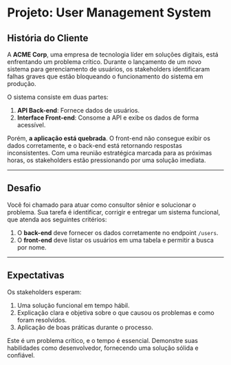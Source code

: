 # **Projeto: User Management System**

## **História do Cliente**

A **ACME Corp**, uma empresa de tecnologia líder em soluções digitais, está enfrentando um problema crítico. Durante o lançamento de um novo sistema para gerenciamento de usuários, os stakeholders identificaram falhas graves que estão bloqueando o funcionamento do sistema em produção.

O sistema consiste em duas partes:

1. **API Back-end**: Fornece dados de usuários.
2. **Interface Front-end**: Consome a API e exibe os dados de forma acessível.

Porém, **a aplicação está quebrada**. O front-end não consegue exibir os dados corretamente, e o back-end está retornando respostas inconsistentes. Com uma reunião estratégica marcada para as próximas horas, os stakeholders estão pressionando por uma solução imediata.

---

## **Desafio**

Você foi chamado para atuar como consultor sênior e solucionar o problema. Sua tarefa é identificar, corrigir e entregar um sistema funcional, que atenda aos seguintes critérios:

1. O **back-end** deve fornecer os dados corretamente no endpoint `/users`.
2. O **front-end** deve listar os usuários em uma tabela e permitir a busca por nome.

---

## **Expectativas**

Os stakeholders esperam:

1. Uma solução funcional em tempo hábil.
2. Explicação clara e objetiva sobre o que causou os problemas e como foram resolvidos.
3. Aplicação de boas práticas durante o processo.

Este é um problema crítico, e o tempo é essencial. Demonstre suas habilidades como desenvolvedor, fornecendo uma solução sólida e confiável.